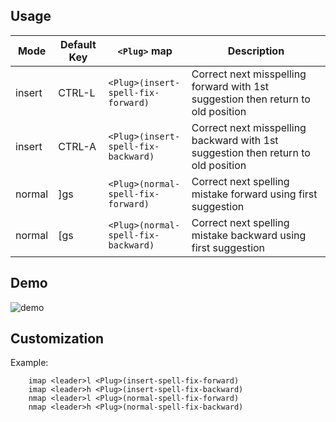 Usage
-----
| Mode   | Default Key | `<Plug>` map                               | Description                                                                       |
| ----   | ----------- | ------------------------------------------ | ------------------------------------------------                                  |
| insert | CTRL-L      | `<Plug>(insert-spell-fix-forward)`         | Correct next misspelling forward with 1st suggestion then return to old position  |
| insert | CTRL-A      | `<Plug>(insert-spell-fix-backward)`        | Correct next misspelling backward with 1st suggestion then return to old position |
| normal | ]gs         | `<Plug>(normal-spell-fix-forward)`         | Correct next spelling mistake forward using first suggestion                      |
| normal | [gs         | `<Plug>(normal-spell-fix-backward)`        | Correct next spelling mistake backward using first suggestion                     |

Demo
----
![demo](https://cloud.githubusercontent.com/assets/2142684/7647220/cf454026-fa85-11e4-8d9a-4c754b9f394b.gif)


Customization
-------------
Example:
```vim
    imap <leader>l <Plug>(insert-spell-fix-forward)
    imap <leader>h <Plug>(insert-spell-fix-backward)
    nmap <leader>l <Plug>(normal-spell-fix-forward)
    nmap <leader>h <Plug>(normal-spell-fix-backward)
```
